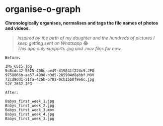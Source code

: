 # organise-o-graph

**Chronologically organises, normalises and tags the file names of photos and videos.**  

>*Inspired by the birth of my daughter and the hundreds of pictures I keep getting sent on Whatsapp* 😂  
>*This app only supports .jpg and .mov files for now.*  

`Before:`

    IMG_6515.jpg
    5d8cdc42-5525-400c-ae49-419841f224c9.JPG
    9758866b-aa57-4980-b3d5-285904d8abbf.MOV
    72cd9dd1-51fa-426b-b782-0cb15b0f9e6c.jpg
    SJY_2632.JPG

`After:`

    Babys_first_week_1.jpg
    Babys_first_week_2.jpg
    Babys_first_week_3.mov
    Babys_first_week_4.jpg
    Babys_first_week_3.jpg
